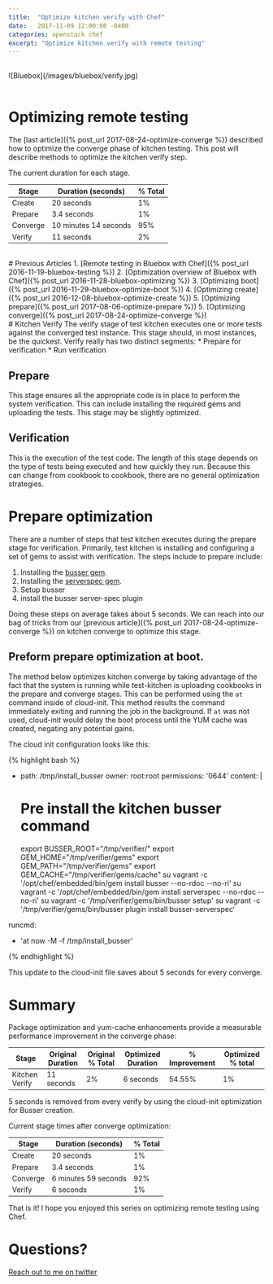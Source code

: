 ```yaml
---
title:  "Optimize kitchen verify with Chef"
date:   2017-11-09 12:00:00 -0400
categories: openstack chef
excerpt: "Optimize kitchen verify with remote testing"
---
```


<br>
![Bluebox](/images/bluebox/verify.jpg)
<br>
<br>

# Optimizing remote testing
The [last article]({% post_url 2017-08-24-optimize-converge %}) described how to optimize the converge phase of kitchen testing. This post will describe methods to optimize the kitchen verify step.

The current duration for each stage.

| Stage         | Duration (seconds)     | % Total  |
| ------------- | ------------- | ----- |
| Create        | 20 seconds  | 1% |
| Prepare       | 3.4 seconds     |   1% |
| Converge      | 10 minutes 14 seconds       |   95% |
| Verify        | 11 seconds      |    2% |



<br>
# Previous Articles
1. [Remote testing in Bluebox with Chef]({% post_url 2016-11-19-bluebox-testing %})
2. [Optimization overview of Bluebox with Chef]({% post_url 2016-11-28-bluebox-optimizing %})
3. [Optimizing boot]({% post_url 2016-11-29-bluebox-optimize-boot %})
4. [Optimizing create]({% post_url 2016-12-08-bluebox-optimize-create %})
5. [Optimizing prepare]({% post_url 2017-08-06-optimize-prepare %})
5. [Optimizing converge]({% post_url 2017-08-24-optimize-converge %})

<br>
# Kitchen Verify
The verify stage of test kitchen executes one or more tests against the converged test instance. This stage should, in most instances, be the quickest. Verify really has two distinct segments:
*  Prepare for verification
*  Run verification

## Prepare
This stage ensures all the appropriate code is in place to perform the system verification.  This can include installing the required gems and uploading the tests. This stage may be slightly optimized.

## Verification
This is the execution of the test code.  The length of this stage depends on the type of tests being executed and how quickly they run.  Because this can change from cookbook to cookbook, there are no general optimization strategies.

# Prepare optimization
There are a number of steps that test kitchen executes during the prepare stage for verification.  Primarily, test kitchen is installing and configuring a set of gems to assist with verification.  The steps include to prepare include:

1. Installing the [busser gem](https://github.com/test-kitchen/busser).
2. Installing the [serverspec gem](http://serverspec.org/).
3. Setup busser
4. install the busser server-spec plugin

Doing these steps on average takes about 5 seconds.  We can reach into our bag of tricks from our [previous article]({% post_url 2017-08-24-optimize-converge %}) on kitchen converge to optimize this stage.


## Preform prepare optimization at boot.
 The method below optimizes kitchen converge by taking advantage of the fact that the system is running while test-kitchen is uploading cookbooks in the prepare and converge stages. This can be performed using the `at` command inside of cloud-init.  This method results the command immediately exiting and running the job in the background. If `at` was not used, cloud-init would delay the boot process until the YUM cache was created, negating any potential gains.

The cloud init configuration looks like this:

{% highlight bash %}
- path: /tmp/install_busser
  owner: root:root
  permissions: '0644'
  content: |
    # Pre install the kitchen busser command
    export BUSSER_ROOT="/tmp/verifier/"
    export GEM_HOME="/tmp/verifier/gems"
    export GEM_PATH="/tmp/verifier/gems"
    export GEM_CACHE="/tmp/verifier/gems/cache"
    su vagrant -c '/opt/chef/embedded/bin/gem install busser --no-rdoc --no-ri'
    su vagrant -c '/opt/chef/embedded/bin/gem install serverspec --no-rdoc --no-ri'
    su vagrant -c '/tmp/verifier/gems/bin/busser setup'
    su vagrant -c '/tmp/verifier/gems/bin/busser plugin install busser-serverspec‘

runcmd:
- 'at now -M -f /tmp/install_busser'

{% endhighlight %}

This update to the cloud-init file saves about 5 seconds for every converge.


# Summary

Package optimization and yum-cache enhancements provide a measurable performance improvement in the converge phase:

| Stage         | Original Duration | Original % Total  | Optimized Duration| % Improvement | Optimized % total
| ------------- | ------------- | ----- | ---- | ------ | ----- |
| Kitchen Verify  | 11 seconds | 2% | 6 seconds | 54.55% | 1%

5 seconds is removed from every verify by using the cloud-init optimization for Busser creation.

Current stage times after converge optimization:

| Stage         | Duration (seconds)     | % Total  |
| ------------- | ------------- | ----- |
| Create        | 20 seconds  | 1% |
| Prepare       | 3.4 seconds     |   1% |
| Converge      | 6 minutes 59 seconds       |   92% |
| Verify        | 6 seconds      |    1% |

That is it!  I hope you enjoyed this series on optimizing remote testing using Chef.

# Questions?
[Reach out to me on twitter](https://twitter.com/boc_tothefuture)
